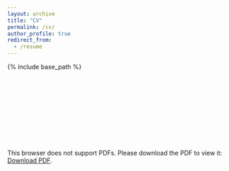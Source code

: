 ```yaml
---
layout: archive
title: "CV"
permalink: /cv/
author_profile: true
redirect_from:
  - /resume
---
```


{% include base_path %}

<object data="https://lkach.github.io/files/CV_2025.pdf" type="application/pdf" width="700px" height="700px">
    <embed src="https://lkach.github.io/files/CV_2025.pdf">
        <p>This browser does not support PDFs. Please download the PDF to view it: <a href="https://lkach.github.io/files/CV_2025.pdf">Download PDF</a>.</p>
    </embed>
</object>
